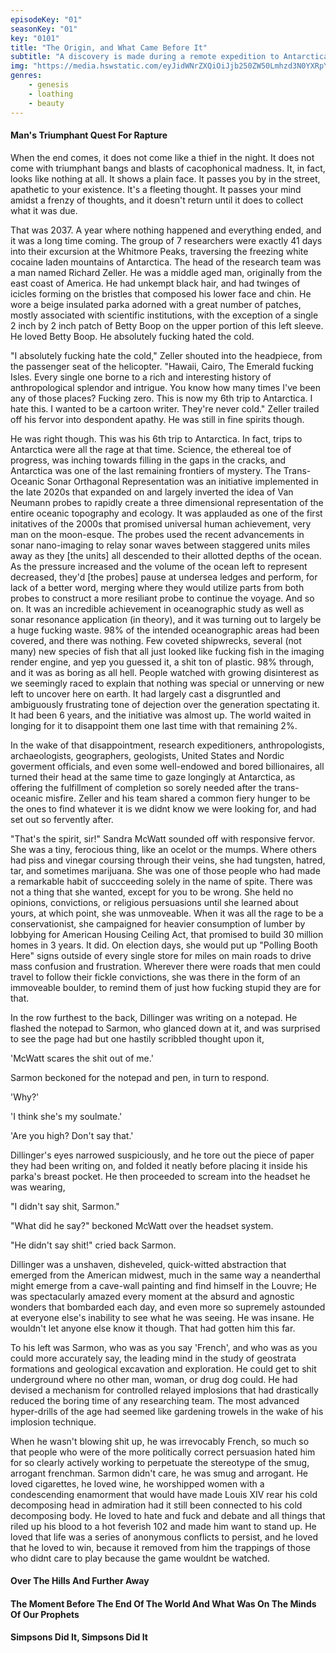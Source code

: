 ```yaml
---
episodeKey: "01"
seasonKey: "01"
key: "0101"
title: "The Origin, and What Came Before It"
subtitle: "A discovery is made during a remote expedition to Antarctica that begins to unravel the fabric of the human storyline."
img: "https://media.hswstatic.com/eyJidWNrZXQiOiJjb250ZW50Lmhzd3N0YXRpYy5jb20iLCJrZXkiOiJnaWZcL3NpbXBzb25zLW9yaWcuanBnIiwiZWRpdHMiOnsicmVzaXplIjp7IndpZHRoIjoiMTIwMCJ9fX0="
genres: 
    - genesis
    - loathing
    - beauty
---
```


#### Man's Triumphant Quest For Rapture

When the end comes, it does not come like a thief in the night. It does not come with triumphant bangs and blasts of cacophonical madness. It, in fact, looks like nothing at all. It shows a plain face. It passes you by in the street, apathetic to your existence. It's a fleeting thought. It passes your mind amidst a frenzy of thoughts, and it doesn't return until it does to collect what it was due.

That was 2037. A year where nothing happened and everything ended, and it was a long time coming. The group of 7 researchers were exactly 41 days into their excursion at the Whitmore Peaks, traversing the freezing white cocaine laden mountains of Antarctica. The head of the research team was a man named Richard Zeller. He was a middle aged man, originally from the east coast of America. He had unkempt black hair, and had twinges of icicles forming on the bristles that composed his lower face and chin. He wore a beige insulated parka adorned with a great number of patches, mostly associated with scientific institutions, with the exception of a single 2 inch by 2 inch patch of Betty Boop on the upper portion of this left sleeve. He loved Betty Boop. He absolutely fucking hated the cold.

"I absolutely fucking hate the cold," Zeller shouted into the headpiece, from the passenger seat of the helicopter. "Hawaii, Cairo, The Emerald fucking Isles. Every single one borne to a rich and interesting history of anthropological splendor and intrigue. You know how many times I've been any of those places? Fucking zero. This is now my 6th trip to Antarctica. I hate this. I wanted to be a cartoon writer. They're never cold." Zeller trailed off his fervor into despondent apathy. He was still in fine spirits though.

He was right though. This was his 6th trip to Antarctica. In fact, trips to Antarctica were all the rage at that time. Science, the ethereal toe of progress, was inching towards filling in the gaps in the cracks, and Antarctica was one of the last remaining frontiers of mystery. The Trans-Oceanic Sonar Orthagonal Representation was an initiative implemented in the late 2020s that expanded on and largely inverted the idea of Van Neumann probes to rapidly create a three dimensional representation of the entire oceanic topography and ecology. It was applauded as one of the first initatives of the 2000s that promised universal human achievement, very man on the moon-esque. The probes used the recent advancements in sonar nano-imaging to relay sonar waves between staggered units miles away as they [the units] all descended to their allotted depths of the ocean. As the pressure increased and the volume of the ocean left to represent decreased, they'd [the probes] pause at undersea ledges and perform, for lack of a better word, merging where they would utilize parts from both probes to construct a more resiliant probe to continue the voyage. And so on. It was an incredible achievement in oceanographic study as well as sonar resonance application (in theory), and it was turning out to largely be a huge fucking waste. 98% of the intended oceanographic areas had been covered, and there was nothing. Few coveted shipwrecks, several (not many) new species of fish that all just looked like fucking fish in the imaging render engine, and yep you guessed it, a shit ton of plastic. 98% through, and it was as boring as all hell. People watched with growing disinterest as we seemingly raced to explain that nothing was special or unnerving or new left to uncover here on earth. It had largely cast a disgruntled and ambiguously frustrating tone of dejection over the generation spectating it. It had been 6 years, and the initiative was almost up. The world waited in longing for it to disappoint them one last time with that remaining 2%. 

In the wake of that disappointment, research expeditioners, anthropologists, archaeologists, geographers, geologists, United States and Nordic goverment officials, and even some well-endowed and bored billionaires, all turned their head at the same time to gaze longingly at Antarctica, as offering the fulfillment of completion so sorely needed after the trans-oceanic misfire. Zeller and his team shared a common fiery hunger to be the ones to find whatever it is we didnt know we were looking for, and had set out so fervently after.

"That's the spirit, sir!" Sandra McWatt sounded off with responsive fervor. She was a tiny, ferocious thing, like an ocelot or the mumps. Where others had piss and vinegar coursing through their veins, she had tungsten, hatred, tar, and sometimes marijuana. She was one of those people who had made a remarkable habit of succceeding solely in the name of spite. There was not a thing that she wanted, except for you to be wrong. She held no opinions, convictions, or religious persuasions until she learned about yours, at which point, she was unmoveable. When it was all the rage to be a conservationist, she campaigned for heavier consumption of lumber by lobbying for American Housing Ceiling Act, that promised to build 30 million homes in 3 years. It did. On election days, she would put up "Polling Booth Here" signs outside of every single store for miles on main roads to drive mass confusion and frustration. Wherever there were roads that men could travel to follow their fickle convictions, she was there in the form of an immoveable boulder, to remind them of just how fucking stupid they are for that.

In the row furthest to the back, Dillinger was writing on a notepad. He flashed the notepad to Sarmon, who glanced down at it, and was surprised to see the page had but one hastily scribbled thought upon it,

'McWatt scares the shit out of me.'

Sarmon beckoned for the notepad and pen, in turn to respond. 

'Why?'

'I think she's my soulmate.'

'Are you high? Don't say that.'

Dillinger's eyes narrowed suspiciously, and he tore out the piece of paper they had been writing on, and folded it neatly before placing it inside his parka's breast pocket. He then proceeded to scream into the headset he was wearing,

"I didn't say shit, Sarmon."

"What did he say?" beckoned McWatt over the headset system.

"He didn't say shit!" cried back Sarmon.

Dillinger was a unshaven, disheveled, quick-witted abstraction that emerged from the American midwest, much in the same way a neanderthal might emerge from a cave-wall painting and find himself in the Louvre; He was spectacularly amazed every moment at the absurd and agnostic wonders that bombarded each day, and even more so supremely astounded at everyone else's inability to see what he was seeing. He was insane. He wouldn't let anyone else know it though. That had gotten him this far.  

To his left was Sarmon, who was as you say 'French', and who was as you could more accurately say, the leading mind in the study of geostrata formations and geological excavation and exploration. He could get to shit underground where no other man, woman, or drug dog could. He had devised a mechanism for controlled relayed implosions that had drastically reduced the boring time of any researching team. The most advanced hyper-drills of the age had seemed like gardening trowels in the wake of his implosion technique.

When he wasn't blowing shit up, he was irrevocably French, so much so that people who were of the more politically correct persuasion hated him for so clearly actively working to perpetuate the stereotype of the smug, arrogant frenchman. Sarmon didn't care, he was smug and arrogant. He loved cigarettes, he loved wine, he worshipped women with a condescending enamorment that would have made Louis XIV rear his cold decomposing head in admiration had it still been connected to his cold decomposing body. He loved to hate and fuck and debate and all things that riled up his blood to a hot feverish 102 and made him want to stand up. He loved that life was a series of anonymous conflicts to persist, and he loved that he loved to win, because it removed from him the trappings of those who didnt care to play because the game wouldnt be watched.  

#### Over The Hills And Further Away

#### The Moment Before The End Of The World And What Was On The Minds Of Our Prophets

#### Simpsons Did It, Simpsons Did It
